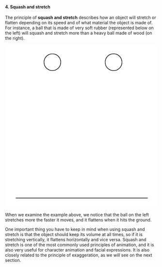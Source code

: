#### 4. Squash and stretch

The principle of **squash and stretch** describes how an object will stretch or flatten depending on its speed and of what material the object is made of. For instance, a ball that is made of very soft rubber (represented below on the left) will squash and stretch more than a heavy ball made of wood (on the right).

![](/assets/13_14_squashstretch01.gif)

When we examine the example above, we notice that the ball on the left stretches more the faster it moves, and it flattens when it hits the ground. 

One important thing you have to keep in mind when using squash and stretch is that the object should keep its volume at all times, so if it is stretching vertically, it flattens horizontally and vice versa. Squash and stretch is one of the most commonly used principles of animation, and it is also very useful for character animation and facial expressions. It is also closely related to the principle of exaggeration, as we will see on the next section.
